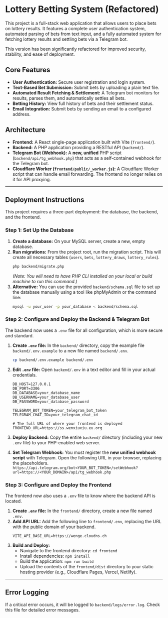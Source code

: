 # Lottery Betting System (Refactored)

This project is a full-stack web application that allows users to place bets on lottery results. It features a complete user authentication system, automated parsing of bets from text input, and a fully automated system for fetching lottery results and settling bets via a Telegram bot.

This version has been significantly refactored for improved security, stability, and ease of deployment.

## Core Features

-   **User Authentication:** Secure user registration and login system.
-   **Text-Based Bet Submission:** Submit bets by uploading a plain text file.
-   **Automated Result Fetching & Settlement:** A Telegram bot monitors for results, parses them, and automatically settles all bets.
-   **Betting History:** View full history of bets and their settlement status.
-   **Email Integration:** Submit bets by sending an email to a configured address.

## Architecture

-   **Frontend:** A React single-page application built with Vite (`frontend/`).
-   **Backend:** A PHP application providing a RESTful API (`backend/`).
-   **Telegram Bot (Webhook):** A **new, unified** PHP script (`backend/api/tg_webhook.php`) that acts as a self-contained webhook for the Telegram bot.
-   **Cloudflare Worker (`frontend/public/_worker.js`):** A Cloudflare Worker script that can handle email forwarding. The frontend no longer relies on it for API proxying.

---

## Deployment Instructions

This project requires a three-part deployment: the database, the backend, and the frontend.

### Step 1: Set Up the Database

1.  **Create a database:** On your MySQL server, create a new, empty database.
2.  **Run migrations:** From the project root, run the migration script. This will create all necessary tables (`users`, `bets`, `lottery_draws`, `lottery_rules`).
    ```bash
    php backend/migrate.php
    ```
    *(Note: You will need to have PHP CLI installed on your local or build machine to run this command.)*
3.  **Alternative:** You can use the provided `backend/schema.sql` file to set up the database manually using a tool like phpMyAdmin or the command line:
    ```bash
    mysql -u your_user -p your_database < backend/schema.sql
    ```

### Step 2: Configure and Deploy the Backend & Telegram Bot

The backend now uses a `.env` file for all configuration, which is more secure and standard.

1.  **Create `.env` file:** In the `backend/` directory, copy the example file `backend/.env.example` to a new file named `backend/.env`.
    ```bash
    cp backend/.env.example backend/.env
    ```
2.  **Edit `.env` file:** Open `backend/.env` in a text editor and fill in your actual credentials.
    ```dotenv
    DB_HOST=127.0.0.1
    DB_PORT=3306
    DB_DATABASE=your_database_name
    DB_USERNAME=your_database_user
    DB_PASSWORD=your_database_password

    TELEGRAM_BOT_TOKEN=your_telegram_bot_token
    TELEGRAM_CHAT_ID=your_telegram_chat_id

    # The full URL of where your frontend is deployed
    FRONTEND_URL=https://ss.wenxiuxiu.eu.org
    ```
3.  **Deploy Backend:** Copy the entire `backend/` directory (including your new `.env` file) to your PHP-enabled web server.

4.  **Set Telegram Webhook:** You must register the **new unified webhook script** with Telegram. Open the following URL in your browser, replacing the placeholders.
    `https://api.telegram.org/bot<YOUR_BOT_TOKEN>/setWebhook?url=https://<YOUR_DOMAIN>/api/tg_webhook.php`

### Step 3: Configure and Deploy the Frontend

The frontend now also uses a `.env` file to know where the backend API is located.

1.  **Create `.env` file:** In the `frontend/` directory, create a new file named `.env`.
2.  **Add API URL:** Add the following line to `frontend/.env`, replacing the URL with the public domain of your backend.
    ```dotenv
    VITE_API_BASE_URL=https://wenge.cloudns.ch
    ```
3.  **Build and Deploy:**
    -   Navigate to the frontend directory: `cd frontend`
    -   Install dependencies: `npm install`
    -   Build the application: `npm run build`
    -   Upload the contents of the `frontend/dist` directory to your static hosting provider (e.g., Cloudflare Pages, Vercel, Netlify).

---
## Error Logging
If a critical error occurs, it will be logged to `backend/logs/error.log`. Check this file for detailed error messages.
